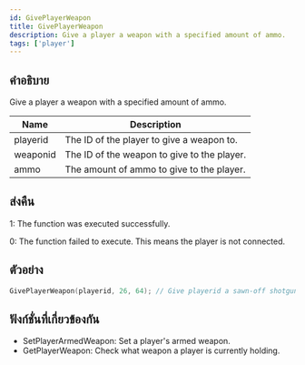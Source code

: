 ```yaml
---
id: GivePlayerWeapon
title: GivePlayerWeapon
description: Give a player a weapon with a specified amount of ammo.
tags: ['player']
---
```


## คำอธิบาย

Give a player a weapon with a specified amount of ammo.


| Name | Description |
|------|-------------|
|playerid | The ID of the player to give a weapon to.|
|weaponid | The ID of the weapon to give to the player.|
|ammo | The amount of ammo to give to the player.|


## ส่งคืน

 1: The function was executed successfully. 

 0: The function failed to execute. This means the player is not connected.


## ตัวอย่าง


```c
GivePlayerWeapon(playerid, 26, 64); // Give playerid a sawn-off shotgun with 64 ammo
```


## ฟังก์ชั่นที่เกี่ยวข้องกัน


-  SetPlayerArmedWeapon: Set a player's armed weapon.
-  GetPlayerWeapon: Check what weapon a player is currently holding.